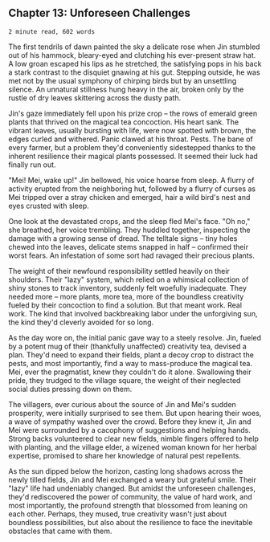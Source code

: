 ## Chapter 13: Unforeseen Challenges

`2 minute read, 602 words`

The first tendrils of dawn painted the sky a delicate rose when Jin stumbled out of his hammock, bleary-eyed and clutching his ever-present straw hat. A low groan escaped his lips as he stretched, the satisfying pops in his back a stark contrast to the disquiet gnawing at his gut. Stepping outside, he was met not by the usual symphony of chirping birds but by an unsettling silence. An unnatural stillness hung heavy in the air, broken only by the rustle of dry leaves skittering across the dusty path.

Jin's gaze immediately fell upon his prize crop – the rows of emerald green plants that thrived on the magical tea concoction. His heart sank. The vibrant leaves, usually bursting with life, were now spotted with brown, the edges curled and withered. Panic clawed at his throat. Pests. The bane of every farmer, but a problem they'd conveniently sidestepped thanks to the inherent resilience their magical plants possessed. It seemed their luck had finally run out.

"Mei! Mei, wake up!" Jin bellowed, his voice hoarse from sleep. A flurry of activity erupted from the neighboring hut, followed by a flurry of curses as Mei tripped over a stray chicken and emerged, hair a wild bird's nest and eyes crusted with sleep.

One look at the devastated crops, and the sleep fled Mei's face. "Oh no," she breathed, her voice trembling. They huddled together, inspecting the damage with a growing sense of dread. The telltale signs – tiny holes chewed into the leaves, delicate stems snapped in half – confirmed their worst fears. An infestation of some sort had ravaged their precious plants.

The weight of their newfound responsibility settled heavily on their shoulders. Their "lazy" system, which relied on a whimsical collection of shiny stones to track inventory, suddenly felt woefully inadequate. They needed more – more plants, more tea, more of the boundless creativity fueled by their concoction to find a solution. But that meant work. Real work. The kind that involved backbreaking labor under the unforgiving sun, the kind they'd cleverly avoided for so long.

As the day wore on, the initial panic gave way to a steely resolve. Jin, fueled by a potent mug of their (thankfully unaffected) creativity tea, devised a plan. They'd need to expand their fields, plant a decoy crop to distract the pests, and most importantly, find a way to mass-produce the magical tea. Mei, ever the pragmatist, knew they couldn't do it alone. Swallowing their pride, they trudged to the village square, the weight of their neglected social duties pressing down on them.

The villagers, ever curious about the source of Jin and Mei's sudden prosperity, were initially surprised to see them. But upon hearing their woes, a wave of sympathy washed over the crowd. Before they knew it, Jin and Mei were surrounded by a cacophony of suggestions and helping hands. Strong backs volunteered to clear new fields, nimble fingers offered to help with planting, and the village elder, a wizened woman known for her herbal expertise, promised to share her knowledge of natural pest repellents.

As the sun dipped below the horizon, casting long shadows across the newly tilled fields, Jin and Mei exchanged a weary but grateful smile. Their "lazy" life had undeniably changed. But amidst the unforeseen challenges, they'd rediscovered the power of community, the value of hard work, and most importantly, the profound strength that blossomed from leaning on each other. Perhaps, they mused, true creativity wasn't just about boundless possibilities, but also about the resilience to face the inevitable obstacles that came with them. 
